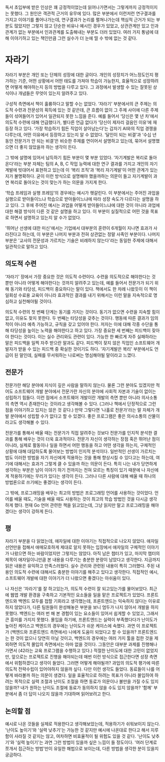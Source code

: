 독서 초입부에 받은 인상은 꽤 긍정적이었는데 읽어나가면서는 그렇게까지 긍정적이지는 못했다. 그 원인은 객관적 근거의 유무에 있다. 많은 부분에서 이런저런 연구결과를 가지고 이야기를 풀어나가는데, 연구결과가 논리를 펼쳐나가는데 핵심적 근거가 되는 부분도 많았지만 그렇지 않고 단순한 비유나 예시인 경우가 있었고, 상관관계만 있고 인과관계가 없는 부분에서 인과관계를 도출해내는 부분도 더러 있었다. 여러 가지 통념에 대해 이야기하고 있는 책인만큼 그런 실수가 더 눈에 띨 수 밖에 없는 것 같다.

# 자라기

자라기 부분은 개인 또는 단체의 성장에 대한 글이다. 개인의 성장치가 어느정도인지 평가하는 기준, 어떤 상황에서 어떤 태도를 가져야 학습이 가능한지, 효율적으로 성장하려면 어떻게 해야하는지 등의 방법을 다루고 있다. 그 과정에서 발생할 수 있는 잘못된 상식이나 개념들은 무엇이 있는지 알려주고 있다.

구성적 측면에서 책이 훌륭하다고 말할 수는 없었다. ‘자라기’ 부분에서의 큰 주제는 의도적 수련과 전문성의 획득에 있는 것 같은데, 큰 흐름이 없이 그 주제 사이에 다른 주제들이 섞여들어가 있어서 일관되지 못한 느낌을 준다. 예를 들어서 ‘당신은 몇 년 차’에서 의도적 수련에 대해 언급했다가, 별다른 언급 없다가 ‘당신이 제자리 걸음인 이유’에 재등장 하고 있다. ‘가장 학습하기 힘든 직업이 살아남는다’는 갑자기 AI와의 직업 경쟁을 다루는데, 어떤 이유에서 등장하고 있는지 알 수 없었다. ‘달인이 되는 비결’과 ‘수십 년 동안 전문가가 안 되는 비결’은 비슷한 주제를 연이어서 설명하고 있는데, 묶어서 설명했으면 더 좋지 않았을까 하는 생각이 든다.

그 밖에 설명에 있어서 납득하기 힘든 부분이 몇 부분 있었다. ‘자기계발은 복리로 돌아온다’라는 부분 자체는 팀의 A, B, C 작업 능력에 대한 연구 결과를 가지고 개인의 자기 계발에 빗대어서 표현하고 있는데 이 ‘복리 조직’과 ‘복리 자기계발’이 어떤 관계가 있는지가 불명확하다. 굳이 이런 방식으로 설명해야 했을까하는 의문이 들고 자기계발이 과연 복리로 돌아오는 것이 맞는가 하는 의문을 가지게 한다.

‘학습 프레임과 실행 프레임’의 경우에는 예시가 헷갈린다. 이 부분에서는 주어진 과업을 실행으로 받아들이느냐 학습으로 받아들이느냐에 따라 성장 속도가 다르다는 설명을 하고 있다. 그 후에 주어진 예시는 과업을 어떻게 받아들이느냐에 대한 것이 아니라 과업에 대한 해결 방식이 다른 것 같은 설명을 하고 있다. 이 부분이 실질적으로 어떤 것을 목표로 하면서 설명하고 있는지 알 수가 없었다.

'뛰어난 선생에 대한 미신'에서는 기업에서 대부분의 훈련이 6개월이 지나면 효과가 사라진다고 하는데, 이 부분은 나머지 부분과 전혀 상관없는 정말 사족인 부분이다. 나머지 부분은 '교사의 전문성과 가르치는 기술은 비례하지 않는다'라는 동일한 주제에 대해서 일관적으로 말하고 있다.

## 의도적 수련

‘자라기’ 장에서 가장 중요한 것은 의도적 수련이다. 수련을 의도적으로 해야한다는 것 뿐만 아니라 어떻게 해야한다는 것까지 알려주고 있는데, 예를 들어서 전문가가 되기 위해 동기와 타당성, 피드백이 중요하다는 말이 있다. 책에서도 한 차례 나왔듯이 이 책이 일회성 수료용 교육이 아니라 효과적인 결과를 내기 위해서는 이런 말을 지속적으로 명심하고 실천해야될 것이다.

의도적 수련의 첫 번째 단계는 동기를 가지는 것이다. 동기가 없으면 수련을 지속할 힘이 없고, 이유도 찾지 못한다. 두 번째는 타당성을 갖추는 것이다. 행동에 따른 결과가 임의적이 아니라 예측 가능하고, 규칙을 갖고 있어야 한다. 저자는 이에 대해 각종 수단을 통해 타당성을 높이는 노력을 해야한다고 하고 있다. 가장 중요한 세 번째는 피드백이 잦아야 한다는 것이다. 이는 실수 관리와도 관련이 있다. 가능한 한 빠르게 자주 실패하라는 말은 피드백을 일찍 자주 받으란 말과도 같다. 피드백이 잦지 않은 직업인 소프트웨어 개발자가 받을 수 있는 피드백 중 확실한 것이기도 하다. '자기계발은 복리' 부분에서도 언급이 된 말인데, 실패를 무서워하는 나로써는 명심해야될 말이라고 느꼈다.

## 전문가

전문가란 해당 분야에 지식이 깊은 사람을 말하지 않는다. 물론 그런 분야도 있겠지만 적어도 소프트웨어 개발 분야에서 전문가란 자신의 분야에 사회적 자본과 기술이 없이는 성립하기 힘들다. 이런 점에서 소프트웨어 개발이란 개발의 측면 뿐만 아니라 의사소통의 측면 역시 존재한다는 것이라고 생각해볼 수 있다. (그러나 책에서 단정적으로 그런 점을 이야기하고 있지는 않은 것 같다.) 만약 그렇다면 ‘나홀로 전문가’라는 말 자체가 개발 분야에서 성립할 수가 없다고 할 수 있겠다. 좋은 프로그램은 좋은 의사소통의 산물이라고도 생각해볼 수 있다.

전문가를 통해서 배울 때는 전문가가 직접 알려주는 것보다 전문가를 인지적 분석한 결과를 통해 배우는 것이 더욱 효과적이다. 전문가 자신이 생각하는 장점 혹은 뛰어난 점이 아니라, 실제로 활동이나 일을 하면서 어떤 행동을 하고 어떤 생각을 하는지, 구체적인 상황에 대해 대답하도록 물어보는 방법이 인지적 분석이다. 일반적인 선생이 가르치는 법도 이러한 방법을 자기 자신에게 적용하는 것을 통해 향상시킬 수 있다고는 하는데, 여기에 대해서는 효과가 그렇게 클 수 있을까 하는 의문이 든다. 특히 나는 내가 당연하게 생각하는 부분은 남이 이야기 하기 전까지는 전혀 모르는 특징이 있기 때문에 나 자신에게 적용하기에는 무리가 있다는 생각이 든다. 그러나 다른 사람에 대해 배울 때 하나의 방법론으로 쓰기에는 좋겠다는 생각이 든다.

그 밖에, 프로그래밍을 배우는 최고의 방법은 프로그래밍 언어를 사용하는 것이었다. 언어를 배울 때도, 기술을 배울 때도 사용하는 것이 최고의 학습 방법인 것을 다시금 생각하게 했다. 현재 Go 언어 관련한 책을 읽고있는데, 그냥 읽지만 말고 프로그래밍을 해야겠다는 생각이 강하게 든다.

## 평

자라기 부분을 다 읽었는데, 애자일에 대한 이야기는 직접적으로 나오지 않았다. 애자일 선언만을 접해서 애매모호하게 제대로 알지 못하는 입장에서 애자일의 구체적인 이야기가 나왔으면 하는 바람이었지만 그렇지는 않았다. 아직 남은 챕터가 있고, 마지막 챕터의 제목이 애자일이니만큼 본 내용을 다루기는 충분한 분량이 남았다고 생각한다. 지금까지 읽은 내용은 유익하고 만족스러웠다. 실수 관리와 관련된 내용이 특히 그러했다. 주된 내용인 의도적 수련에 대해서도 충분한 이야기를 해주고 있다고 생각한다. 직접적인 예시, 소프트웨어 개발에 대한 이야기가 더 나왔으면 좋겠다는 아쉬움이 있다.

나 자신은 '자라기'를 잘 하고있는가, 의도적 수련이 잘 되고있는가를 물어보았다. 최근에 웹앱 개발 환경을 구축하고 기본적인 요소들을 일을 맡은 프로젝트가 있었다. 프론트엔드와 백엔드 모두를 접할 기회라고 생각했는데, 프론트엔드는 익숙하지 않다는 이유로 하지 않았다가, 다른 팀원들이 완성해놓은 부분을 보니 엄두가 나지 않아서 개발을 하지 못했다. 백엔드는 여러 번 해 본 경험이 있는 요소들이 있어서 쉽게할 수 있었고, 그래서 큰 흥미를 가지지 못했다. 몰입을 하기에, 프론트엔드는 실력이 부족했다다가 난이도가 높아진 케이스고 백엔드의 경우에는 난이도가 쉬운 케이스에 속했다. 과연 이 프로젝트가 (백엔드와 프론트엔드 측면에서) 나에게 도움이 되었다고 할 수 있을까? 프론트엔드는 한 것이 없으니 당연히 아닐 것이고, 백엔드의 경우에는 여러 가지 툴을 접한 것을 제외하면 의도적 몰입의 측면에서는 아마 없을 것이다. 그동안은 대부분 과제를 진행해나가면서 (42라는 교육 프로그램을 수행하고 있다.) 적절한 난이도에 대한 고민이 없었지만, 앞으로는 프로젝트로 진행을 해야되는데 매번 이런 방식으로 접근한다면 성장 측면에서 위험하겠다고 생각이 들었다. 그러면 어떻게 해야될까? 과업의 의도적 평가에 따른 의도적 전략수립이 있어야하지 않을까 싶다. 다만 이런 생각도 들었다. 동료들이 나를 어떻게 바라볼까 하는 의문이 생겼다. 일을 효율적으로 하려는 목표가 아니라 몰입하여 하려는 목적으로 실력 조절과 난이도 조절을 하면 동료가 의문이나 불만을 가질 수도 있지 않을까? 내가 원하는 난이도 조절에 동료가 동의하지 않을 수도 있지 않을까? '함께' 부분에서 좀 더 답이 나오지 않을까 기대하며 읽어보려고 한다.

## 논의할 점
예시로 나온 것들을 실제로 적용한다고 생각해보았는데, 적용하기가 쉬워보이지 않는다. '난이도 높이기'와 '실력 낮추기'는 가능한 것 같지만 예시에 나온대로 한다고 해서 지루함이 사라질 것 같지는 않고, 여차하면 비효율적이 될 위험도 있을 것 같다. '난이도 낮추기'와 '실력 높이기'는 과연 그런 방법이 있을까 싶은 느낌이 들 정도이다. '여러 단계로 쪼개서 접근하는 방법'만이 유일한 해법으로 보이는데, 다른 방법을 생각한 분이 있을지 궁금하다.
